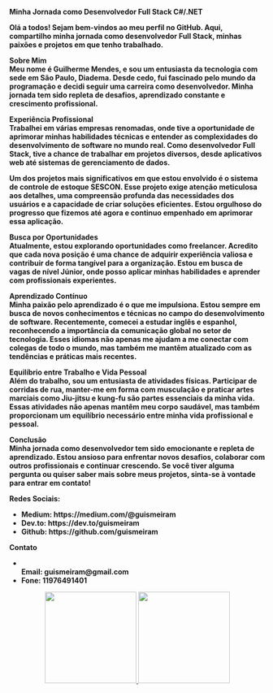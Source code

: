 <b>Minha Jornada como Desenvolvedor Full Stack C#/.NET<br>

<p>Olá a todos! Sejam bem-vindos ao meu perfil no GitHub. Aqui, compartilho minha jornada como desenvolvedor Full Stack, minhas paixões e projetos em que tenho trabalhado.</p>

<p><b>Sobre Mim</b><br>
Meu nome é Guilherme Mendes, e sou um entusiasta da tecnologia com sede em São Paulo, Diadema. Desde cedo, fui fascinado pelo mundo da programação e decidi seguir uma carreira como desenvolvedor. Minha jornada tem sido repleta de desafios, aprendizado constante e crescimento profissional.</p>

<p><b>Experiência Profissional</b><br>
Trabalhei em várias empresas renomadas, onde tive a oportunidade de aprimorar minhas habilidades técnicas e entender as complexidades do desenvolvimento de software no mundo real. Como desenvolvedor Full Stack, tive a chance de trabalhar em projetos diversos, desde aplicativos web até sistemas de gerenciamento de dados.</p>

<p>Um dos projetos mais significativos em que estou envolvido é o sistema de controle de estoque SESCON. Esse projeto exige atenção meticulosa aos detalhes, uma compreensão profunda das necessidades dos usuários e a capacidade de criar soluções eficientes. Estou orgulhoso do progresso que fizemos até agora e continuo empenhado em aprimorar essa aplicação.</p>

<p><b>Busca por Oportunidades</b><br>
Atualmente, estou explorando oportunidades como freelancer. Acredito que cada nova posição é uma chance de adquirir experiência valiosa e contribuir de forma tangível para a organização. Estou em busca de vagas de nível Júnior, onde posso aplicar minhas habilidades e aprender com profissionais experientes.</p>

<p><b>Aprendizado Contínuo</b><br>
Minha paixão pelo aprendizado é o que me impulsiona. Estou sempre em busca de novos conhecimentos e técnicas no campo do desenvolvimento de software. Recentemente, comecei a estudar inglês e espanhol, reconhecendo a importância da comunicação global no setor de tecnologia. Esses idiomas não apenas me ajudam a me conectar com colegas de todo o mundo, mas também me mantêm atualizado com as tendências e práticas mais recentes.</p>

<p><b>Equilíbrio entre Trabalho e Vida Pessoal</b><br>
Além do trabalho, sou um entusiasta de atividades físicas. Participar de corridas de rua, manter-me em forma com musculação e praticar artes marciais como Jiu-jitsu e kung-fu são partes essenciais da minha vida. Essas atividades não apenas mantêm meu corpo saudável, mas também proporcionam um equilíbrio necessário entre minha vida profissional e pessoal.</p>

<p><b>Conclusão</b><br>
Minha jornada como desenvolvedor tem sido emocionante e repleta de aprendizado. Estou ansioso para enfrentar novos desafios, colaborar com outros profissionais e continuar crescendo. Se você tiver alguma pergunta ou quiser saber mais sobre meus projetos, sinta-se à vontade para entrar em contato!</p>

<b>Redes Sociais:</b>
<ul>
  <li>Medium: https://medium.com/@guismeiram</li>
  <li>Dev.to: https://dev.to/guismeiram</li>
  <li>Github: https://github.com/guismeiram</li>
</ul>

<b>Contato</b>
<ul>
  <li></li>Email: guismeiram@gmail.com</li>
  <li>Fone: 11976491401</li>
</ul>

<div align="center">
  <a href="https://github.com/guismeiram">
  <img height="180em" src="https://github-readme-stats.vercel.app/api?username=guismeiram&show_icons=true&theme=dark&include_all_commits=true&count_private=true"/>
  <img height="180em" src="https://github-readme-stats.vercel.app/api/top-langs/?username=guismeiram&layout=compact&langs_count=7&theme=dark"/>
</div>
